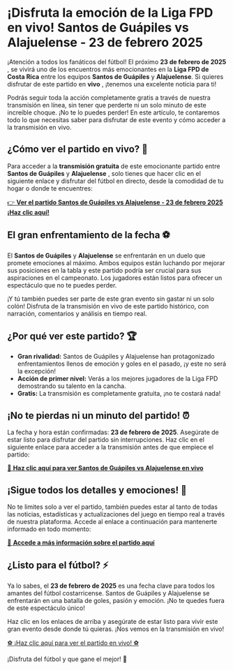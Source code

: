 # ¡Disfruta la emoción de la Liga FPD en vivo! Santos de Guápiles vs Alajuelense - 23 de febrero 2025

¡Atención a todos los fanáticos del fútbol! El próximo **23 de febrero de 2025** , se vivirá uno de los encuentros más emocionantes en la **Liga FPD de Costa Rica** entre los equipos **Santos de Guápiles** y **Alajuelense**. Si quieres disfrutar de este partido en **vivo** , ¡tenemos una excelente noticia para ti!

Podrás seguir toda la acción completamente gratis a través de nuestra transmisión en línea, sin tener que perderte ni un solo minuto de este increíble choque. ¡No te lo puedes perder! En este artículo, te contaremos todo lo que necesitas saber para disfrutar de este evento y cómo acceder a la transmisión en vivo.

## ¿Cómo ver el partido en vivo? 👀

Para acceder a la **transmisión gratuita** de este emocionante partido entre **Santos de Guápiles** y **Alajuelense** , solo tienes que hacer clic en el siguiente enlace y disfrutar del fútbol en directo, desde la comodidad de tu hogar o donde te encuentres:

[👉 **Ver el partido Santos de Guápiles vs Alajuelense - 23 de febrero 2025 ¡Haz clic aquí!**](https://tinyurl.com/livestreamfreeo?st=Santos+de+Gu%C3%A1piles+vs+Alajuelense&si=gh)

## El gran enfrentamiento de la fecha ⚽

El **Santos de Guápiles** y **Alajuelense** se enfrentarán en un duelo que promete emociones al máximo. Ambos equipos están luchando por mejorar sus posiciones en la tabla y este partido podría ser crucial para sus aspiraciones en el campeonato. Los jugadores están listos para ofrecer un espectáculo que no te puedes perder.

¡Y tú también puedes ser parte de este gran evento sin gastar ni un solo colón! Disfruta de la transmisión en vivo de este partido histórico, con narración, comentarios y análisis en tiempo real.

## ¿Por qué ver este partido? 🏆

- **Gran rivalidad:** Santos de Guápiles y Alajuelense han protagonizado enfrentamientos llenos de emoción y goles en el pasado, ¡y este no será la excepción!
- **Acción de primer nivel:** Verás a los mejores jugadores de la Liga FPD demostrando su talento en la cancha.
- **Gratis:** La transmisión es completamente gratuita, ¡no te costará nada!

## ¡No te pierdas ni un minuto del partido! ⏰

La fecha y hora están confirmadas: **23 de febrero de 2025**. Asegúrate de estar listo para disfrutar del partido sin interrupciones. Haz clic en el siguiente enlace para acceder a la transmisión antes de que empiece el partido:

[🔴 **Haz clic aquí para ver Santos de Guápiles vs Alajuelense en vivo**](https://tinyurl.com/livestreamfreeo?st=Santos+de+Gu%C3%A1piles+vs+Alajuelense&si=gh)

## ¡Sigue todos los detalles y emociones! 📲

No te limites solo a ver el partido, también puedes estar al tanto de todas las noticias, estadísticas y actualizaciones del juego en tiempo real a través de nuestra plataforma. Accede al enlace a continuación para mantenerte informado en todo momento:

[📱 **Accede a más información sobre el partido aquí**](https://tinyurl.com/livestreamfreeo?st=Santos+de+Gu%C3%A1piles+vs+Alajuelense&si=gh)

## ¿Listo para el fútbol? ⚡

Ya lo sabes, el **23 de febrero de 2025** es una fecha clave para todos los amantes del fútbol costarricense. Santos de Guápiles y Alajuelense se enfrentarán en una batalla de goles, pasión y emoción. ¡No te quedes fuera de este espectáculo único!

Haz clic en los enlaces de arriba y asegúrate de estar listo para vivir este gran evento desde donde tú quieras. ¡Nos vemos en la transmisión en vivo!

[⚽ ¡Haz clic aquí para ver el partido en vivo! ⚽](https://tinyurl.com/livestreamfreeo?st=Santos+de+Gu%C3%A1piles+vs+Alajuelense&si=gh)

¡Disfruta del fútbol y que gane el mejor! 💪
